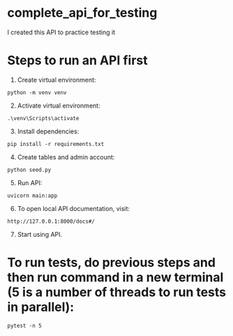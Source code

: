 # complete_api_for_testing
I created this API to practice testing it


# Steps to run an API first
1. Create virtual environment:
```
python -m venv venv
```
2. Activate virtual environment:
```
.\venv\Scripts\activate
```
3. Install dependencies:
```
pip install -r requirements.txt
```
4. Create tables and admin account:
```
python seed.py
```
5. Run API:
```
uvicorn main:app
```
6. To open local API documentation, visit:
```
http://127.0.0.1:8000/docs#/
```
7. Start using API.

# To run tests, do previous steps and then run command in a new terminal (5 is a number of threads to run tests in parallel):
```
pytest -n 5
```